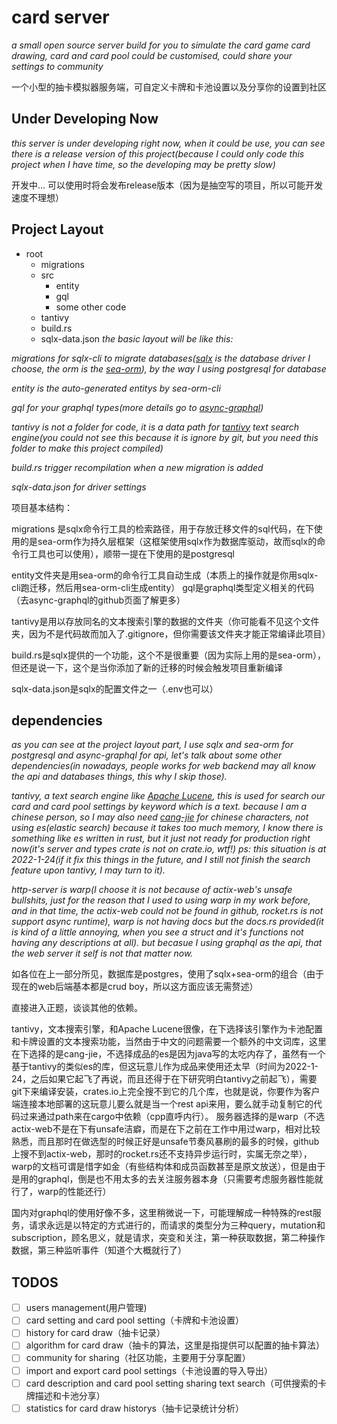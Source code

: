 # card server

*a small open source server build for you to simulate the card game card drawing, card and card pool could be customised, could share your settings to community*

一个小型的抽卡模拟器服务端，可自定义卡牌和卡池设置以及分享你的设置到社区
## Under Developing Now
*this server is under developing right now, when it could be use, you can see there is a release version of this project(because I could only code this project when I have time, so the developing may be pretty slow)*

开发中... 可以使用时将会发布release版本（因为是抽空写的项目，所以可能开发速度不理想）
## Project Layout

 - root
	 - migrations
	 - src
		 - entity
		 - gql
		 - some other code
	- tantivy
	- build.rs
	- sqlx-data.json
*the basic layout will be like this:*

*migrations for sqlx-cli to migrate databases([sqlx](https://github.com/launchbadge/sqlx) is the database driver I choose, the orm is the [sea-orm](https://github.com/SeaQL/sea-orm)), by the way I using postgresql for database* 

*entity is the auto-generated entitys by sea-orm-cli*

*gql for your graphql types(more details go to [async-graphql](https://github.com/async-graphql/async-graphql))*

*tantivy is not a folder for code, it is a data path for [tantivy](https://github.com/quickwit-inc/tantivy) text search engine(you could not see this because it is ignore by git, but you need this folder to make this project compiled)*

*build.rs trigger recompilation when a new migration is added*

*sqlx-data.json for driver settings*

项目基本结构：

migrations 是sqlx命令行工具的检索路径，用于存放迁移文件的sql代码，在下使用的是sea-orm作为持久层框架（这框架使用sqlx作为数据库驱动，故而sqlx的命令行工具也可以使用），顺带一提在下使用的是postgresql

entity文件夹是用sea-orm的命令行工具自动生成（本质上的操作就是你用sqlx-cli跑迁移，然后用sea-orm-cli生成entity）
gql是graphql类型定义相关的代码（去async-graphql的github页面了解更多）

tantivy是用以存放同名的文本搜索引擎的数据的文件夹（你可能看不见这个文件夹，因为不是代码故而加入了.gitignore，但你需要该文件夹才能正常编译此项目）

build.rs是sqlx提供的一个功能，这个不是很重要（因为实际上用的是sea-orm），但还是说一下，这个是当你添加了新的迁移的时候会触发项目重新编译

sqlx-data.json是sqlx的配置文件之一（.env也可以）
## dependencies
*as you can see at the project layout part, I use sqlx and sea-orm for postgresql and async-graphql for api,
let's talk about some other dependencies(in nowadays, people works for web backend may all know the api and databases things, this why I skip those).*

*tantivy, a text search engine like [Apache Lucene](https://lucene.apache.org/), this is used for search our card and card pool settings by keyword which is a text. because I am a chinese person, so I may also need [cang-jie](https://crates.io/crates/cang-jie) for chinese characters, not using es(elastic search) because it takes too much memory, I know there is something like es written in rust, but it just not ready for production right now(it's server and types crate is not on crate.io, wtf!) ps: this situation is at 2022-1-24(if it fix this things in the future, and I still not finish the search feature upon tantivy, I may turn to it).*

*http-server is warp(I choose it is not because of actix-web's unsafe bullshits, just for the reason that I used to using warp in my work before, and in that time, the actix-web could not be found in github, rocket.rs is not support async runtime), warp is not having docs but the docs.rs provided(it is kind of a little annoying, when you see a struct and it's functions not having any descriptions at all). but becasue I using graphql as the api, that the web server it self is not that matter now.*

如各位在上一部分所见，数据库是postgres，使用了sqlx+sea-orm的组合（由于现在的web后端基本都是crud boy，所以这方面应该无需赘述）

直接进入正题，谈谈其他的依赖。

tantivy，文本搜索引擎，和Apache Lucene很像，在下选择该引擎作为卡池配置和卡牌设置的文本搜索功能，当然由于中文的问题需要一个额外的中文词库，这里在下选择的是cang-jie，不选择成品的es是因为java写的太吃内存了，虽然有一个基于tantivy的类似es的库，但这玩意儿作为成品来使用还太早（时间为2022-1-24，之后如果它起飞了再说，而且还得于在下研究明白tantivy之前起飞），需要git下来编译安装，crates.io上完全搜不到它的几个库，也就是说，你要作为客户端连接本地部署的这玩意儿要么就是当一个rest api来用，要么就手动复制它的代码过来通过path来在cargo中依赖（cpp直呼内行）。
服务器选择的是warp（不选actix-web不是在下有unsafe洁癖，而是在下之前在工作中用过warp，相对比较熟悉，而且那时在做选型的时候正好是unsafe节奏风暴刷的最多的时候，github上搜不到actix-web，那时的rocket.rs还不支持异步运行时，实属无奈之举），warp的文档可谓是惜字如金（有些结构体和成员函数甚至是原文放送），但是由于是用的graphql，倒是也不用太多的去关注服务器本身（只需要考虑服务器性能就行了，warp的性能还行）

国内对graphql的使用好像不多，这里稍微说一下，可能理解成一种特殊的rest服务，请求永远是以特定的方式进行的，而请求的类型分为三种query，mutation和subscription，顾名思义，就是请求，突变和关注，第一种获取数据，第二种操作数据，第三种监听事件（知道个大概就行了）
## TODOS
 - [ ] users management(用户管理)
 - [ ] card setting and card pool setting（卡牌和卡池设置）
 - [ ] history for card draw（抽卡记录）
 - [ ] algorithm for card draw（抽卡的算法，这里是指提供可以配置的抽卡算法）
 - [ ] community for sharing（社区功能，主要用于分享配置）
 - [ ] import and export card pool settings（卡池设置的导入导出）
 - [ ] card description and card pool setting sharing text search（可供搜索的卡牌描述和卡池分享）
 - [ ] statistics for card draw historys（抽卡记录统计分析）
